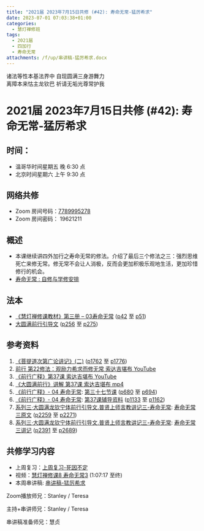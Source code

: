 ```yaml
---
title: "2021届 2023年7月15日共修 (#42): 寿命无常-猛厉希求"
date: 2023-07-01 07:03:38+01:00
categories:
  - 慧灯禅修班
tags:
  - 2021届
  - 四加行
  - 寿命无常
attachments: /f/up/串讲稿-猛厉希求.docx
---
```

<!--StartFragment-->

诸法等性本基法界中 自现圆满三身游舞力\
离障本来怙主龙钦巴 祈请无垢光尊常护我

# 2021届 2023年7月15日共修 (#42): 寿命无常-猛厉希求

<!--EndFragment-->

## 时间：

* 温哥华时间星期五 晚 6:30 点
* 北京时间星期六 上午 9:30 点

## 网络共修

* Zoom 房间号码：[7789995278](https://us02web.zoom.us/j/7789995278?pwd=VjZmbWJFY2k2K0E5RVB2cTNIQmhqUT09)
* Zoom 房间密码： 19621211

## 概述

* 本课继续讲四外加行之寿命无常的修法。介绍了最后三个修法之三：强烈思维死亡来修无常。修无常不会让人消极，反而会更加积极乐观地生活，更加珍惜修行的机会。
* [寿命无常 : 自修与学修安排](https://fohuifayu.com/index.php/huideng-jiangtang/chanxiuke/zen-03/8653-zen03-smwc?title=)

## 法本

* [《慧灯禅修课教材》第三册 – 03寿命无常](https://huidengchanxiu.net/books/b3/3-03) ([p42](https://huidengchanxiu.net/books/b3/3-03/#p42) 至 [p51](https://huidengchanxiu.net/books/b3/3-03/#p51))
* [大圆满前行引导文](https://huidengchanxiu.net/books/dymqx) ([p256](https://huidengchanxiu.net/books/dymqx/#p256) 至 [p275](https://huidengchanxiu.net/books/dymqx/#p275))

## 参考资料

1. [《菩提道次第广论讲记》(二)](https://huidengchanxiu.net/refs/ptdcdgl/2) ([p1762](https://huidengchanxiu.net/refs/ptdcdgl/2/#p1762) 至 [p1776](https://huidengchanxiu.net/refs/ptdcdgl/2/#p1776))
2. [](https://huidengchanxiu.net/refs/qxbwl/)[前行 第22修法：观励力希求而修无常 索达吉堪布 YouTube](https://www.youtube.com/watch?v=zjWxSbvYKzw&list=PLAnEIprIVklfgalc7Xw4ToCyX-C_wu-XT&index=22)
3. [《前行广释》第37课 索达吉堪布 YouTube](https://www.youtube.com/watch?v=TRZipI3CE3o&list=PLAnEIprIVklfWTKX6X1gI9eR_phiB8B4b&index=38)
4. [《大圆满前行》讲解 第37课 索达吉堪布 mp4](https://s3.ap-northeast-1.wasabisys.com/hdcx/jmy/007-%E5%A4%A7%E5%9C%86%E6%BB%A1%E5%89%8D%E8%A1%8C%E5%B9%BF%E9%87%8A/007-%E5%89%8D%E8%A1%8C%E5%B9%BF%E9%87%8A%E8%A7%86%E9%A2%91/%e3%80%8a%e5%a4%a7%e5%9c%86%e6%bb%a1%e5%89%8d%e8%a1%8c%e3%80%8b%e8%ae%b2%e8%a7%a3%e7%ac%ac37%e8%af%be.mp4)
5. [《前行广释》- 04 寿命无常](https://huidengchanxiu.net/refs/qxgs/qxgs-04wc): [](https://huidengchanxiu.net/refs/qxgs/qxgs-04wc/#%E7%AC%AC%E4%B8%89%E5%8D%81%E4%BA%8C%E8%8A%82%E8%AF%BE)[第三十七节课](https://huidengchanxiu.net/refs/qxgs/qxgs-04wc/#%E7%AC%AC%E4%B8%89%E5%8D%81%E4%B8%83%E8%8A%82%E8%AF%BE) ([p680](https://huidengchanxiu.net/refs/qxgs/qxgs-04wc/#p680) 至 [p694](https://huidengchanxiu.net/refs/qxgs/qxgs-04wc/#p694))
6. [《前行广释》- 04 寿命无常](https://huidengchanxiu.net/refs/qxgs/fudao/qxgsfd-04wc): [第37课辅导资料](https://huidengchanxiu.net/refs/qxgs/fudao/qxgsfd-04wc/#%E5%89%8D%E8%A1%8C%E5%B9%BF%E9%87%8A%E7%AC%AC37%E8%AF%BE%E8%BE%85%E5%AF%BC%E8%B5%84%E6%96%99) ([p1133](https://huidengchanxiu.net/refs/qxgs/fudao/qxgsfd-04wc/#p1133) 至 [p1162](https://huidengchanxiu.net/refs/qxgs/fudao/qxgsfd-04wc/#p1162))
7. [系列三·大圆满龙钦宁体前行引导文.普贤上师言教讲记三-寿命无常](https://huidengchanxiu.net/refs/xmfw/s3-ydw3-smwc): [寿命无常三原文](https://huidengchanxiu.net/refs/xmfw/s3-ydw3-smwc/#%E5%AF%BF%E5%91%BD%E6%97%A0%E5%B8%B8%E4%B8%89%E5%8E%9F%E6%96%87) ([p2259](https://huidengchanxiu.net/refs/xmfw/s3-ydw3-smwc/#p2259) 至 [p2271](https://huidengchanxiu.net/refs/xmfw/s3-ydw3-smwc/#p2271))
8. [系列三·大圆满龙钦宁体前行引导文.普贤上师言教讲记三-寿命无常](https://huidengchanxiu.net/refs/xmfw/s3-ydw3-smwc): [寿命无常三讲记](https://huidengchanxiu.net/refs/xmfw/s3-ydw3-smwc/#%E5%AF%BF%E5%91%BD%E6%97%A0%E5%B8%B8%E4%B8%89%E8%AE%B2%E8%AE%B0) ([p2391](https://huidengchanxiu.net/refs/xmfw/s3-ydw3-smwc/#p2391) 至 [p2689](https://huidengchanxiu.net/refs/xmfw/s3-ydw3-smwc/#p2689))

<!--StartFragment-->

## **共修学习内容**

* 上周复习：[上周复习-死因不定](/f/up/上周复习-死因不定.docx)
* 视频：[](https://fohuifayu.com/index.php/huideng-jiangtang/chanxiuke/zen-03/658-l15076)[慧灯禅修课8 寿命无常3](https://fohuifayu.com/index.php/huideng-jiangtang/chanxiuke/zen-03/659-l15077) (1:07:17 至终)
* 本周串讲稿: [](https://www.huidengvan.com/f/up/%E4%B8%B2%E8%AE%B2%E7%A8%BF-%E5%90%84%E7%A7%8D%E6%AF%94%E5%96%BB1.docx)[](https://www.huidengvan.com/f/up/%E4%B8%B2%E8%AE%B2%E7%A8%BF-%E6%AD%BB%E5%9B%A0%E4%B8%8D%E5%AE%9A1.docx)[串讲稿-猛厉希求](/f/up/串讲稿-猛厉希求.docx)

Zoom播放师兄：Stanley / Teresa

主持+串讲师兄：Stanley / Teresa

串讲稿准备师兄：慧贞

<!--EndFragment-->